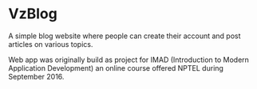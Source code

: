 # VzBlog

A simple blog website where people can create their account and post articles on various topics.

Web app was originally build as project for IMAD (Introduction to Modern Application Development) an online course offered NPTEL during September 2016.
